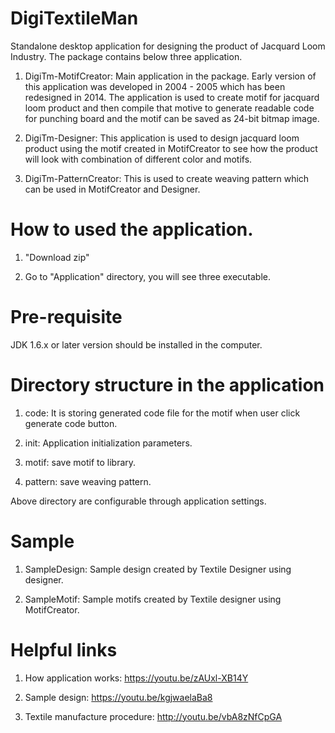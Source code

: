 # DigiTextileMan
Standalone desktop application for designing the product of Jacquard Loom Industry. The package contains below three application.

1. DigiTm-MotifCreator: Main application in the package. Early version of this application was developed in 2004 - 2005 which has been redesigned in 2014. The application is used to create motif for jacquard loom product and then compile that motive to generate readable code for punching board and the motif can be saved as 24-bit bitmap image.

2. DigiTm-Designer: This application is used to design jacquard loom product using the motif created in MotifCreator to see how the product will look with combination of different color and motifs.

3. DigiTm-PatternCreator: This is used to create weaving pattern which can be used in MotifCreator and Designer.

# How to used the application.

1. "Download zip"

2. Go to "Application" directory, you will see three executable.

# Pre-requisite
JDK 1.6.x or later version should be installed in the computer.
  
# Directory structure in the application

1. code: It is storing generated code file for the motif when user click generate code button.

2. init: Application initialization parameters.

3. motif: save motif to library.

4. pattern: save weaving pattern.

Above directory are configurable through application settings.

# Sample 
1. SampleDesign: Sample design created by Textile Designer using designer.

2. SampleMotif: Sample motifs created by Textile designer using MotifCreator.



# Helpful links

1. How application works:
https://youtu.be/zAUxl-XB14Y

2. Sample design: 
https://youtu.be/kgjwaelaBa8

3. Textile manufacture procedure: 
http://youtu.be/vbA8zNfCpGA


